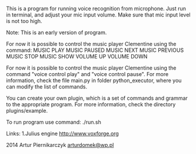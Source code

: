 This is a program for running voice recognition from microphone.
Just run in terminal, and adjust your mic input volume.
Make sure that mic input level is not too high.

Note:
This is an early version of program.

For now it is possible to control the music player Clementine using the command:
MUSIC PLAY
MUSIC PAUSED
MUSIC NEXT
MUSIC PREVIOUS
MUSIC STOP
MUSIC SHOW
VOLUME UP
VOLUME DOWN

For now it is possible to control the music player Clementine using the command "voice control play" and "voice control pause".
For more information, check the file main.py in folder python_executor, where you can modify the list of commands.

You can create your own plugin, which is a set of commands and grammar to the appropriate program.
For more information, check the directory plugins/example.

To run program use command:
./run.sh


Links:
	1.Julius engine
	http://www.voxforge.org
	

2014 Artur Piernikarczyk <arturdomek@wp.pl>	
